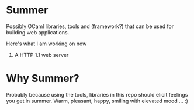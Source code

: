 # Summer

Possibly OCaml libraries, tools and (framework?) that can be used for building web applications.

Here's what I am working on now

1. A HTTP 1.1 web server

# Why Summer?

Probably because using the tools, libraries in this repo should elicit feelings you get in summer. Warm, pleasant, happy, smiling with elevated mood ... :)

